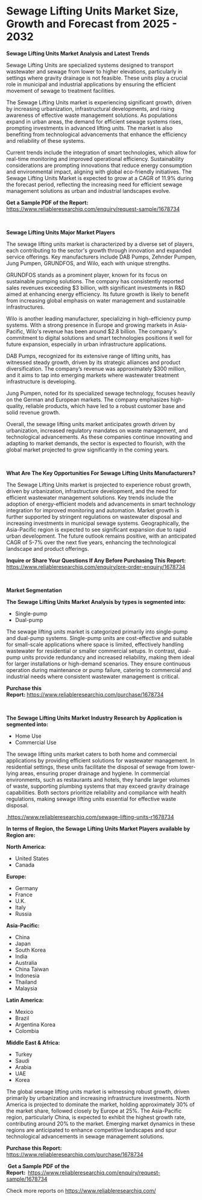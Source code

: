 <p><h1>Sewage Lifting Units Market Size, Growth and Forecast from 2025 - 2032</h1></p><p><strong>Sewage Lifting Units Market Analysis and Latest Trends</strong></p>
<p><p>Sewage Lifting Units are specialized systems designed to transport wastewater and sewage from lower to higher elevations, particularly in settings where gravity drainage is not feasible. These units play a crucial role in municipal and industrial applications by ensuring the efficient movement of sewage to treatment facilities. </p><p>The Sewage Lifting Units market is experiencing significant growth, driven by increasing urbanization, infrastructural developments, and rising awareness of effective waste management solutions. As populations expand in urban areas, the demand for efficient sewage systems rises, prompting investments in advanced lifting units. The market is also benefiting from technological advancements that enhance the efficiency and reliability of these systems. </p><p>Current trends include the integration of smart technologies, which allow for real-time monitoring and improved operational efficiency. Sustainability considerations are prompting innovations that reduce energy consumption and environmental impact, aligning with global eco-friendly initiatives. The Sewage Lifting Units Market is expected to grow at a CAGR of 11.9% during the forecast period, reflecting the increasing need for efficient sewage management solutions as urban and industrial landscapes evolve.</p></p>
<p><strong>Get a Sample PDF of the Report:&nbsp;</strong> <a href="https://www.reliableresearchiq.com/enquiry/request-sample/1678734?utm_campaign=2821&utm_medium=2&utm_source=Github&utm_content=ia&utm_term=24032025&utm_id=sewage-lifting-units">https://www.reliableresearchiq.com/enquiry/request-sample/1678734</a></p>
<p>&nbsp;</p>
<p><strong>Sewage Lifting Units Major Market Players</strong></p>
<p><p>The sewage lifting units market is characterized by a diverse set of players, each contributing to the sector's growth through innovation and expanded service offerings. Key manufacturers include DAB Pumps, Zehnder Pumpen, Jung Pumpen, GRUNDFOS, and Wilo, each with unique strengths.</p><p>GRUNDFOS stands as a prominent player, known for its focus on sustainable pumping solutions. The company has consistently reported sales revenues exceeding $3 billion, with significant investments in R&D aimed at enhancing energy efficiency. Its future growth is likely to benefit from increasing global emphasis on water management and sustainable infrastructures.</p><p>Wilo is another leading manufacturer, specializing in high-efficiency pump systems. With a strong presence in Europe and growing markets in Asia-Pacific, Wilo's revenue has been around $2.8 billion. The company's commitment to digital solutions and smart technologies positions it well for future expansion, especially in urban infrastructure applications.</p><p>DAB Pumps, recognized for its extensive range of lifting units, has witnessed steady growth, driven by its strategic alliances and product diversification. The company’s revenue was approximately $300 million, and it aims to tap into emerging markets where wastewater treatment infrastructure is developing.</p><p>Jung Pumpen, noted for its specialized sewage technology, focuses heavily on the German and European markets. The company emphasizes high-quality, reliable products, which have led to a robust customer base and solid revenue growth.</p><p>Overall, the sewage lifting units market anticipates growth driven by urbanization, increased regulatory mandates on waste management, and technological advancements. As these companies continue innovating and adapting to market demands, the sector is expected to flourish, with the global market projected to grow significantly in the coming years.</p></p>
<p>&nbsp;</p>
<p><strong>What Are The Key Opportunities For Sewage Lifting Units Manufacturers?</strong></p>
<p><p>The Sewage Lifting Units market is projected to experience robust growth, driven by urbanization, infrastructure development, and the need for efficient wastewater management solutions. Key trends include the adoption of energy-efficient models and advancements in smart technology integration for improved monitoring and automation. Market growth is further supported by stringent regulations on wastewater disposal and increasing investments in municipal sewage systems. Geographically, the Asia-Pacific region is expected to see significant expansion due to rapid urban development. The future outlook remains positive, with an anticipated CAGR of 5-7% over the next five years, enhancing the technological landscape and product offerings.</p></p>
<p><strong>Inquire or Share Your Questions If Any Before Purchasing This Report:</strong> <a href="https://www.reliableresearchiq.com/enquiry/pre-order-enquiry/1678734?utm_campaign=2821&utm_medium=2&utm_source=Github&utm_content=ia&utm_term=24032025&utm_id=sewage-lifting-units">https://www.reliableresearchiq.com/enquiry/pre-order-enquiry/1678734</a></p>
<p>&nbsp;</p>
<p><strong>Market Segmentation</strong></p>
<p><strong>The Sewage Lifting Units Market Analysis by types is segmented into:</strong></p>
<p><ul><li>Single-pump</li><li>Dual-pump</li></ul></p>
<p><p>The sewage lifting units market is categorized primarily into single-pump and dual-pump systems. Single-pump units are cost-effective and suitable for small-scale applications where space is limited, effectively handling wastewater for residential or smaller commercial setups. In contrast, dual-pump units provide redundancy and increased reliability, making them ideal for larger installations or high-demand scenarios. They ensure continuous operation during maintenance or pump failure, catering to commercial and industrial needs where consistent wastewater management is critical.</p></p>
<p><strong>Purchase this Report:&nbsp;</strong><a href="https://www.reliableresearchiq.com/purchase/1678734?utm_campaign=2821&utm_medium=2&utm_source=Github&utm_content=ia&utm_term=24032025&utm_id=sewage-lifting-units">https://www.reliableresearchiq.com/purchase/1678734</a></p>
<p>&nbsp;</p>
<p><strong>The Sewage Lifting Units Market Industry Research by Application is segmented into:</strong></p>
<p><ul><li>Home Use</li><li>Commercial Use</li></ul></p>
<p><p>The sewage lifting units market caters to both home and commercial applications by providing efficient solutions for wastewater management. In residential settings, these units facilitate the disposal of sewage from lower-lying areas, ensuring proper drainage and hygiene. In commercial environments, such as restaurants and hotels, they handle larger volumes of waste, supporting plumbing systems that may exceed gravity drainage capabilities. Both sectors prioritize reliability and compliance with health regulations, making sewage lifting units essential for effective waste disposal.</p></p>
<p><a href="https://www.reliableresearchiq.com/sewage-lifting-units-r1678734?utm_campaign=2821&utm_medium=2&utm_source=Github&utm_content=ia&utm_term=24032025&utm_id=sewage-lifting-units">&nbsp;https://www.reliableresearchiq.com/sewage-lifting-units-r1678734</a></p>
<p><strong>In terms of Region, the Sewage Lifting Units Market Players available by Region are:</strong></p>
<p>
    <p> <strong> North America: </strong>
        <ul>
            <li>United States</li>
            <li>Canada</li>
        </ul>
        </p> 
    <p> <strong> Europe: </strong>
        <ul>
            <li>Germany</li>
            <li>France</li>
            <li>U.K.</li>
            <li>Italy</li>
            <li>Russia</li>
        </ul>
        </p> 
    <p> <strong> Asia-Pacific: </strong>
        <ul>
            <li>China</li>
            <li>Japan</li>
            <li>South Korea</li>
            <li>India</li>
            <li>Australia</li>
            <li>China Taiwan</li>
            <li>Indonesia</li>
            <li>Thailand</li>
            <li>Malaysia</li>
        </ul>
        </p> 
    <p> <strong> Latin America: </strong>
        <ul>
            <li>Mexico</li>
            <li>Brazil</li>
            <li>Argentina Korea</li>
            <li>Colombia</li>
        </ul>
        </p> 
    <p> <strong> Middle East & Africa: </strong>
        <ul>
            <li>Turkey</li>
            <li>Saudi</li>
            <li>Arabia</li>
            <li>UAE</li>
            <li>Korea</li>
        </ul>
    </p>
    </p>
<p><p>The global sewage lifting units market is witnessing robust growth, driven primarily by urbanization and increasing infrastructure investments. North America is projected to dominate the market, holding approximately 30% of the market share, followed closely by Europe at 25%. The Asia-Pacific region, particularly China, is expected to exhibit the highest growth rate, contributing around 20% to the market. Emerging market dynamics in these regions are anticipated to enhance competitive landscapes and spur technological advancements in sewage management solutions.</p></p>
<p><strong>Purchase this Report: </strong><a href="https://www.reliableresearchiq.com/purchase/1678734?utm_campaign=2821&utm_medium=2&utm_source=Github&utm_content=ia&utm_term=24032025&utm_id=sewage-lifting-units">https://www.reliableresearchiq.com/purchase/1678734</a></p>
<p>&nbsp;<strong>Get a Sample PDF of the Report:&nbsp;&nbsp;</strong><a href="https://www.reliableresearchiq.com/enquiry/request-sample/1678734?utm_campaign=2821&utm_medium=2&utm_source=Github&utm_content=ia&utm_term=24032025&utm_id=sewage-lifting-units">https://www.reliableresearchiq.com/enquiry/request-sample/1678734</a></p>
<p><strong></strong></p>
<p>Check more reports on <a href="https://www.reliableresearchiq.com/?utm_campaign=2821&utm_medium=2&utm_source=Github&utm_content=ia&utm_term=24032025&utm_id=sewage-lifting-units">https://www.reliableresearchiq.com/</a></p>